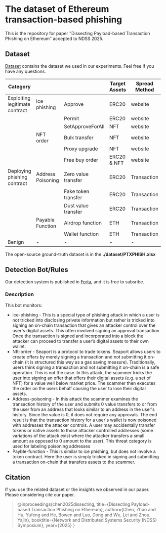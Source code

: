 # The dataset of Ethereum transaction-based phishing

This is the repository for paper "Dissecting Payload-based Transaction Phishing on
Ethereum" accepted to NDSS 2025.

## Dataset

[Dataset](https://github.com/HypoopyH/PTXPhish/tree/main/dataset) contains the dataset we used in our experiments. Feel free if you have any questions.

| Category                       |                   |                     | Target Assets | Spread Method | Num  |
|--------------------------------|-------------------|---------------------|---------------|---------------|------|
| Exploiting legitimate contract | Ice phishing      | Approve             | ERC20         | website       | 1247 |
|                                |                   | Permit              | ERC20         | website       | 814  |
|                                |                   | SetApproveForAll    | NFT           | website       | 508  |
|                                | NFT order         | Bulk transfer       | NFT           | website       | 37   |
|                                |                   | Proxy upgrade       | NFT           | website       | 108  |
|                                |                   | Free buy order      | ERC20 & NFT   | website       | 464  |
| Deploying phishing contract    | Address Poisoning | Zero value transfer | ERC20         | Transaction   | 104  |
|                                |                   | Fake token transfer | ERC20         | Transaction   | 100  |
|                                |                   | Dust value transfer | ERC20         | Transaction   | 22   |
|                                | Payable Function  | Airdrop function    | ETH           | Transaction   | 788  |
|                                |                   | Wallet function     | ETH           | Transaction   | 808  |
| Benign                         | -                 | -                   | -             | -             | 13557 |

The open-source ground-truth dataset is in the **./dataset/PTXPHISH.xlsx**

## Detection Bot/Rules

Our detection system is published in [Forta](https://app.forta.network/bot/0x9ba66b24eb2113ca3217c5e02ac6671182247c354327b27f645abb7c8a3e4534?search=0x9ba66b24eb2113ca3217c5e02ac6671182247c354327b27f645abb7c8a3e4534), and it is free to subsribe.

### Description

This bot monitors:

* ice-phishing - This is a special type of phishing attack in which a user is not tricked into disclosing private information but rather is tricked into signing an on-chain transaction that gives an attacker control over the user's digital assets. This often involved signing an approval transaction. Once the transaction is signed and incorporated into a block the attacker can proceed to transfer a user’s digital assets to their own wallet.
* Nft-order - Seaport is a protocol to trade tokens. Seaport allows users to create offers by merely signing a transaction and not submitting it on-chain (it is structured this way as a gas saving measure). Traditionally, users think signing a transaction and not submitting it on-chain is a safe operation. This is not the case. In this attack, the scammer tricks the user into signing an offer that offers their digital assets (e.g. a set of NFT) for a value well below market price. The scammer then executes the order on the users behalf causing the user to lose their digital assets.
* Address-poisoning - In this attack the scammer examines the transaction history of the user and submits 0 value transfers to or from the user from an address that looks similar to an address in the user's history. Since the value is 0, it does not require any approvals. The end result is that the transaction history for a user's wallet is now poisoned with addresses the attacker controls. A user may accidentally transfer tokens or native assets to those attacker controlled addresses (some variations of the attack exist where the attacker transfers a small amount as opposed to 0 amount to the user). This threat category is used for labeling poisoning addresses
* Payble-function - This is similar to ice phishing, but does not involve a token contract. Here the user is simply tricked in signing and submitting a transaction on-chain that transfers assets to the scammer.

## Citation

If you use the related dataset or the insights we observed in our paper. Please considering cite our paper.

> @inproceedings{chen2025dissecting,
> title={Dissecting Payload-based Transaction Phishing on Ethereum},
> author={Chen, Zhuo and Hu, Yufeng and He, Bowen and Luo, Dong and Wu, Lei and Zhou, Yajin},
> booktitle={Network and Distributed Systems Security (NDSS) Symposium},
> year={2025}
> }


